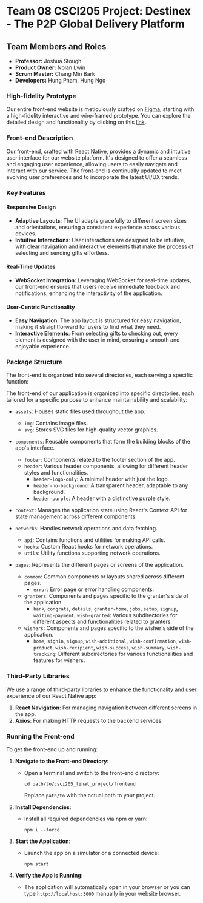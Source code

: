 # Team 08 CSCI205 Project: Destinex - The P2P Global Delivery Platform

## Team Members and Roles

- **Professor:** Joshua Stough
- **Product Owner:** Nolan Lwin
- **Scrum Master:** Chang Min Bark
- **Developers:** Hung Pham, Hung Ngo

### High-fidelity Prototype

Our entire front-end website is meticulously crafted on [Figma](https://www.figma.com/), starting with a high-fidelity interactive and wire-framed prototype. You can explore the detailed design and functionality by clicking on this [link](https://www.figma.com/proto/l6GGqXkRlP2Vc38Z6dYV2I/Destinex?page-id=0%3A1&type=design&node-id=1-2&viewport=1660%2C127%2C0.27&t=4RNBm18FlhMa4Fih-1&scaling=scale-down&mode=design).

### Front-end Description

Our front-end, crafted with React Native, provides a dynamic and intuitive user interface for our website platform. It's designed to offer a seamless and engaging user experience, allowing users to easily navigate and interact with our service. The front-end is continually updated to meet evolving user preferences and to incorporate the latest UI/UX trends.

### Key Features

#### Responsive Design
- **Adaptive Layouts**: The UI adapts gracefully to different screen sizes and orientations, ensuring a consistent experience across various devices.
- **Intuitive Interactions**: User interactions are designed to be intuitive, with clear navigation and interactive elements that make the process of selecting and sending gifts effortless.

#### Real-Time Updates
- **WebSocket Integration**: Leveraging WebSocket for real-time updates, our front-end ensures that users receive immediate feedback and notifications, enhancing the interactivity of the application.

#### User-Centric Functionality
- **Easy Navigation**: The app layout is structured for easy navigation, making it straightforward for users to find what they need.
- **Interactive Elements**: From selecting gifts to checking out, every element is designed with the user in mind, ensuring a smooth and enjoyable experience.

### Package Structure

The front-end is organized into several directories, each serving a specific function:

The front-end of our application is organized into specific directories, each tailored for a specific purpose to enhance maintainability and scalability:

- `assets`: Houses static files used throughout the app.
  - `img`: Contains image files.
  - `svg`: Stores SVG files for high-quality vector graphics.

- `components`: Reusable components that form the building blocks of the app's interface.
  - `footer`: Components related to the footer section of the app.
  - `header`: Various header components, allowing for different header styles and functionalities.
    - `header-logo-only`: A minimal header with just the logo.
    - `header-no-background`: A transparent header, adaptable to any background.
    - `header-purple`: A header with a distinctive purple style.

- `context`: Manages the application state using React's Context API for state management across different components.

- `networks`: Handles network operations and data fetching.
  - `api`: Contains functions and utilities for making API calls.
  - `hooks`: Custom React hooks for network operations.
  - `utils`: Utility functions supporting network operations.

- `pages`: Represents the different pages or screens of the application.
  - `common`: Common components or layouts shared across different pages.
    - `error`: Error page or error handling components.
  - `granters`: Components and pages specific to the granter's side of the application.
    - `bank`, `congrats`, `details`, `granter-home`, `jobs`, `setup`, `signup`, `waiting-payment`, `wish-granted`: Various subdirectories for different aspects and functionalities related to granters.
  - `wishers`: Components and pages specific to the wisher's side of the application.
    - `home`, `signin`, `signup`, `wish-additional`, `wish-confirmation`, `wish-product`, `wish-recipient`, `wish-success`, `wish-summary`, `wish-tracking`: Different subdirectories for various functionalities and features for wishers.

### Third-Party Libraries

We use a range of third-party libraries to enhance the functionality and user experience of our React Native app:

1. **React Navigation**: For managing navigation between different screens in the app.
2. **Axios**: For making HTTP requests to the backend services.

### Running the Front-end

To get the front-end up and running:

1. **Navigate to the Front-end Directory**:
   - Open a terminal and switch to the front-end directory:
     ```
     cd path/to/csci205_final_project/frontend
     ```
     Replace `path/to` with the actual path to your project.

2. **Install Dependencies**:
   - Install all required dependencies via npm or yarn:
     ```
     npm i --force
     ```

3. **Start the Application**:
   - Launch the app on a simulator or a connected device:
     ```
     npm start
     ```

4. **Verify the App is Running**:
   - The application will automatically open in your browser or you can type `http://localhost:3000` manually in your website browser.